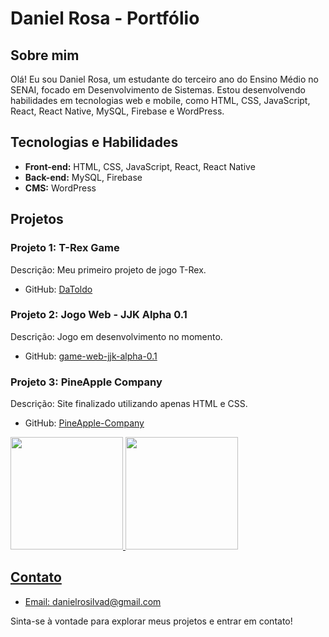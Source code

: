 # Daniel Rosa - Portfólio

## Sobre mim
Olá! Eu sou Daniel Rosa, um estudante do terceiro ano do Ensino Médio no SENAI, focado em Desenvolvimento de Sistemas. Estou desenvolvendo habilidades em tecnologias web e mobile, como HTML, CSS, JavaScript, React, React Native, MySQL, Firebase e WordPress.

## Tecnologias e Habilidades

- **Front-end:** HTML, CSS, JavaScript, React, React Native
- **Back-end:** MySQL, Firebase
- **CMS:** WordPress

## Projetos

### Projeto 1: T-Rex Game
Descrição: Meu primeiro projeto de jogo T-Rex.
- GitHub: [DaToldo](https://github.com/Danielomes/DaToldo)

### Projeto 2: Jogo Web - JJK Alpha 0.1
Descrição: Jogo em desenvolvimento no momento.
- GitHub: [game-web-jjk-alpha-0.1](https://github.com/Danielomes/game-web-jjk-alpha-0.1)

### Projeto 3: PineApple Company
Descrição: Site finalizado utilizando apenas HTML e CSS.
- GitHub: [PineApple-Company](https://github.com/leonardosantana214/PineApple-Company)

<div>
<a href="https://github.com/Danielomes">
<img loading="lazy" height="180em" src="https://github-readme-stats.vercel.app/api/top-langs/?username=seu-usuário-aqui&layout=compact&langs_count=7&theme=dracula"/>
<img loading="lazy" height="180em" src="https://github-readme-stats.vercel.app/api?username=seu-usuário-aqui&show_icons=true&theme=dracula&include_all_commits=true&count_private=true"/>
</div>

## Contato

- Email: danielrosilvad@gmail.com

Sinta-se à vontade para explorar meus projetos e entrar em contato!
